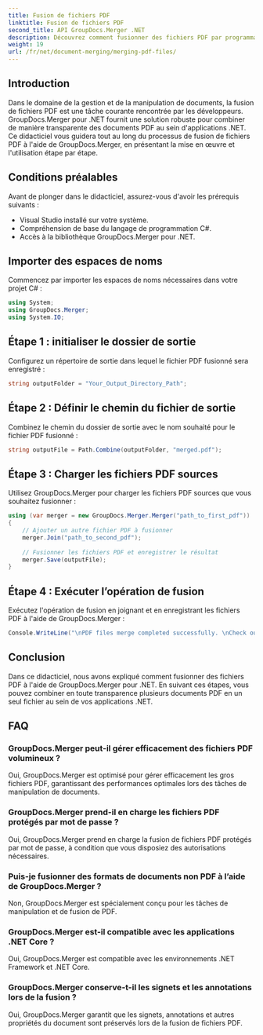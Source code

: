 ```yaml
---
title: Fusion de fichiers PDF
linktitle: Fusion de fichiers PDF
second_title: API GroupDocs.Merger .NET
description: Découvrez comment fusionner des fichiers PDF par programmation dans .NET à l'aide de GroupDocs.Merger pour une gestion transparente des documents.
weight: 19
url: /fr/net/document-merging/merging-pdf-files/
---
```

## Introduction
Dans le domaine de la gestion et de la manipulation de documents, la fusion de fichiers PDF est une tâche courante rencontrée par les développeurs. GroupDocs.Merger pour .NET fournit une solution robuste pour combiner de manière transparente des documents PDF au sein d'applications .NET. Ce didacticiel vous guidera tout au long du processus de fusion de fichiers PDF à l'aide de GroupDocs.Merger, en présentant la mise en œuvre et l'utilisation étape par étape.
## Conditions préalables
Avant de plonger dans le didacticiel, assurez-vous d'avoir les prérequis suivants :
- Visual Studio installé sur votre système.
- Compréhension de base du langage de programmation C#.
- Accès à la bibliothèque GroupDocs.Merger pour .NET.

## Importer des espaces de noms
Commencez par importer les espaces de noms nécessaires dans votre projet C# :
```csharp
using System; 
using GroupDocs.Merger;
using System.IO;
```
## Étape 1 : initialiser le dossier de sortie
Configurez un répertoire de sortie dans lequel le fichier PDF fusionné sera enregistré :
```csharp
string outputFolder = "Your_Output_Directory_Path";
```
## Étape 2 : Définir le chemin du fichier de sortie
Combinez le chemin du dossier de sortie avec le nom souhaité pour le fichier PDF fusionné :
```csharp
string outputFile = Path.Combine(outputFolder, "merged.pdf");
```
## Étape 3 : Charger les fichiers PDF sources
Utilisez GroupDocs.Merger pour charger les fichiers PDF sources que vous souhaitez fusionner :
```csharp
using (var merger = new GroupDocs.Merger.Merger("path_to_first_pdf"))
{
    // Ajouter un autre fichier PDF à fusionner
    merger.Join("path_to_second_pdf");
    
    // Fusionner les fichiers PDF et enregistrer le résultat
    merger.Save(outputFile);
}
```
## Étape 4 : Exécuter l’opération de fusion
Exécutez l'opération de fusion en joignant et en enregistrant les fichiers PDF à l'aide de GroupDocs.Merger :
```csharp
Console.WriteLine("\nPDF files merge completed successfully. \nCheck output in {0}", outputFolder);
```

## Conclusion
Dans ce didacticiel, nous avons expliqué comment fusionner des fichiers PDF à l'aide de GroupDocs.Merger pour .NET. En suivant ces étapes, vous pouvez combiner en toute transparence plusieurs documents PDF en un seul fichier au sein de vos applications .NET.

## FAQ
### GroupDocs.Merger peut-il gérer efficacement des fichiers PDF volumineux ?
Oui, GroupDocs.Merger est optimisé pour gérer efficacement les gros fichiers PDF, garantissant des performances optimales lors des tâches de manipulation de documents.
### GroupDocs.Merger prend-il en charge les fichiers PDF protégés par mot de passe ?
Oui, GroupDocs.Merger prend en charge la fusion de fichiers PDF protégés par mot de passe, à condition que vous disposiez des autorisations nécessaires.
### Puis-je fusionner des formats de documents non PDF à l’aide de GroupDocs.Merger ?
Non, GroupDocs.Merger est spécialement conçu pour les tâches de manipulation et de fusion de PDF.
### GroupDocs.Merger est-il compatible avec les applications .NET Core ?
Oui, GroupDocs.Merger est compatible avec les environnements .NET Framework et .NET Core.
### GroupDocs.Merger conserve-t-il les signets et les annotations lors de la fusion ?
Oui, GroupDocs.Merger garantit que les signets, annotations et autres propriétés du document sont préservés lors de la fusion de fichiers PDF.